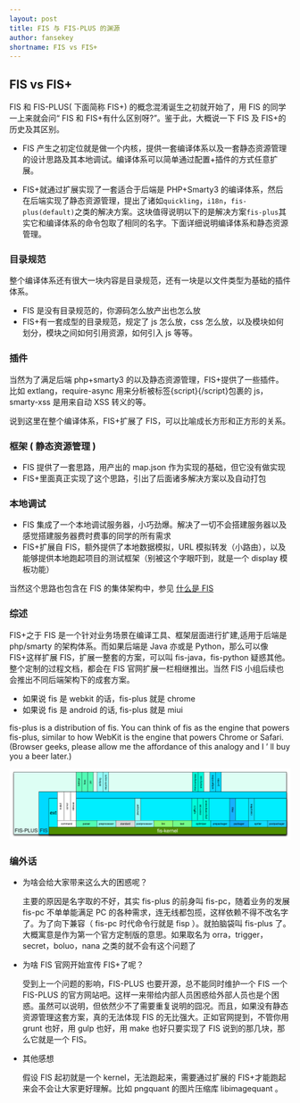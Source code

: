 ```yaml
---
layout: post
title: FIS 与 FIS-PLUS 的渊源
author: fansekey
shortname: FIS vs FIS+
---
```


## FIS vs FIS+

FIS 和 FIS-PLUS( 下面简称 FIS+) 的概念混淆诞生之初就开始了，用 FIS 的同学一上来就会问“ FIS 和 FIS+有什么区别呀?”。鉴于此，大概说一下 FIS 及 FIS+的历史及其区别。

- FIS 产生之初定位就是做一个内核，提供一套编译体系以及一套静态资源管理的设计思路及其本地调试。编译体系可以简单通过配置+插件的方式任意扩展。

- FIS+就通过扩展实现了一套适合于后端是 PHP+Smarty3 的编译体系，然后在后端实现了静态资源管理，提出了诸如`quickling`，`i18n`，`fis-plus(default)`之类的解决方案。这块值得说明以下的是解决方案`fis-plus`其实它和编译体系的命令包取了相同的名字。下面详细说明编译体系和静态资源管理。

### 目录规范

整个编译体系还有很大一块内容是目录规范，还有一块是以文件类型为基础的插件体系。

- FIS 是没有目录规范的，你源码怎么放产出也怎么放
- FIS+有一套成型的目录规范，规定了 js 怎么放，css 怎么放，以及模块如何划分，模块之间如何引用资源，如何引入 js 等等。

### 插件

当然为了满足后端 php+smarty3 的以及静态资源管理，FIS+提供了一些插件。比如 extlang，require-async 用来分析被标签{script}{/script}包裹的 js，smarty-xss 是用来自动 XSS 转义的等。

说到这里在整个编译体系，FIS+扩展了 FIS，可以比喻成长方形和正方形的关系。

### 框架 ( 静态资源管理 )

- FIS 提供了一套思路，用产出的 map.json 作为实现的基础，但它没有做实现
- FIS+里面真正实现了这个思路，引出了后面诸多解决方案以及自动打包

### 本地调试

- FIS 集成了一个本地调试服务器，小巧劲爆。解决了一切不会搭建服务器以及感觉搭建服务器费时费事的同学的所有需求
- FIS+扩展自 FIS，额外提供了本地数据模拟，URL 模拟转发（小路由），以及能够提供本地跑起项目的测试框架（别被这个字眼吓到，就是一个 display 模板功能）

当然这个思路也包含在 FIS 的集体架构中，参见 [ 什么是 FIS](https://github.com/fex-team/fis/wiki/%E4%BB%80%E4%B9%88%E6%98%AFF.I.S)

### 综述

FIS+之于 FIS 是一个针对业务场景在编译工具、框架层面进行扩建,适用于后端是 php/smarty 的架构体系。而如果后端是 Java 亦或是 Python，那么可以像 FIS+这样扩展 FIS，扩展一整套的方案，可以叫 fis-java，fis-python 疑惑其他。整个定制的过程文档，都会在 FIS 官网扩展一栏相继推出。当然 FIS 小组后续也会推出不同后端架构下的成套方案。


- 如果说 fis 是 webkit 的话，fis-plus 就是 chrome
- 如果说 fis 是 android 的话, fis-plus 就是 miui


fis-plus is a distribution of fis. You can think of fis as the engine that powers fis-plus, similar to how WebKit is the engine that powers Chrome or Safari. (Browser geeks, please allow me the affordance of this analogy and I ’ ll buy you a beer later.)

![struct](/img/fis-plus/struct.png)

### 编外话

* 为啥会给大家带来这么大的困惑呢？
	
	主要的原因是名字取的不好，其实 fis-plus 的前身叫 fis-pc，随着业务的发展 fis-pc 不单单能满足 PC 的各种需求，连无线都包揽，这样依赖不得不改名字了。为了向下兼容（ fis-pc 时代命令行就是 fisp ）。就拍脑袋叫 fis-plus 了。大概寓意是作为第一个官方定制版的意思。如果取名为 orra，trigger，secret，boluo，nana 之类的就不会有这个问题了
	
* 为啥 FIS 官网开始宣传 FIS+了呢？

	受到上一个问题的影响，FIS-PLUS 也要开源，总不能同时维护一个 FIS 一个 FIS-PLUS 的官方网站吧。这样一来带给内部人员困惑给外部人员也是个困惑。虽然可以说明，但依然少不了需要重复说明的囧况。而且，如果没有静态资源管理这套方案，真的无法体现 FIS 的无比强大。正如官网提到，不管你用 grunt 也好，用 gulp 也好，用 make 也好只要实现了 FIS 说到的那几块，那么它就是一个 FIS。

* 其他感想

	假设 FIS 起初就是一个 kernel，无法跑起来，需要通过扩展的 FIS+才能跑起来会不会让大家更好理解。比如 pngquant 的图片压缩库 libimagequant 。
